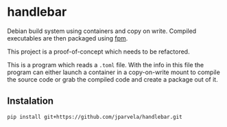 handlebar
=========

Debian build system using containers and copy on write. Compiled executables are then packaged using [fpm](https://github.com/jordansissel/fpm).

This project is a proof-of-concept which needs to be refactored.

This is a program which reads a `.toml` file. With the info in this file the program can either launch a container in a copy-on-write mount to compile the source code or grab the compiled code and create a package out of it.

## Instalation

```
pip install git+https://github.com/jparvela/handlebar.git
```
